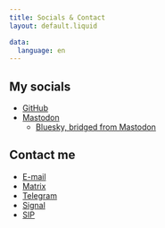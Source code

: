 ```yaml
---
title: Socials & Contact
layout: default.liquid

data:
  language: en
---
```

## My socials

- <a href="https://github.com/duanin2">GitHub</a>
- <a href="https://mastodon.arch-linux.cz/@duanin2">Mastodon</a>
	- <a href="https://bsky.app/profile/duanin2.top">Bluesky, bridged from Mastodon</a>

## Contact me

- <a href="mailto:duanin2@duanin2.top">E-mail</a>
- <a href="https://matrix.to/#/@duanin2:duanin2.top">Matrix</a>
- <a href="https://t.me/Duanin2">Telegram</a>
- <a href="https://signal.me/#eu/jgp780MEv-HCrruPL1c219nKk9F8MLPLyZJAUwwDFDv5FWxxCadNjIe3PMLr_oL2">Signal</a>
- <a href="sip:duanin2@sip.linphone.org">SIP</a>